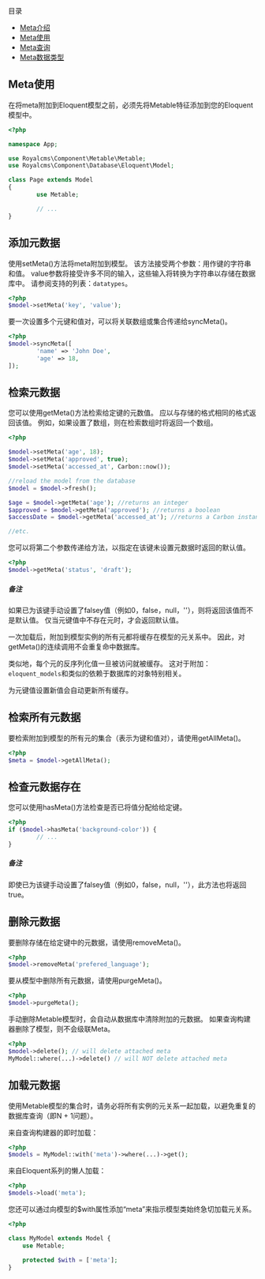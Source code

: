 目录
 
- [Meta介绍](index)
- [Meta使用](handling_meta)
- [Meta查询](querying_meta)
- [Meta数据类型](datatypes)

## Meta使用

在将meta附加到Eloquent模型之前，必须先将Metable特征添加到您的Eloquent模型中。

```php
<?php

namespace App;

use Royalcms\Component\Metable\Metable;
use Royalcms\Component\Database\Eloquent\Model;

class Page extends Model
{
        use Metable;

        // ...
}
```

## 添加元数据

使用setMeta()方法将meta附加到模型。 该方法接受两个参数：用作键的字符串和值。 value参数将接受许多不同的输入，这些输入将转换为字符串以存储在数据库中。 请参阅支持的列表：`datatypes`。

```php
<?php
$model->setMeta('key', 'value');
```

要一次设置多个元键和值对，可以将关联数组或集合传递给syncMeta()。

```php
<?php
$model->syncMeta([
        'name' => 'John Doe',
        'age' => 18,
]);
```

## 检索元数据

您可以使用getMeta()方法检索给定键的元数值。 应以与存储的格式相同的格式返回该值。 例如，如果设置了数组，则在检索数组时将返回一个数组。

```php
<?php

$model->setMeta('age', 18);
$model->setMeta('approved', true);
$model->setMeta('accessed_at', Carbon::now());

//reload the model from the database
$model = $model->fresh();

$age = $model->getMeta('age'); //returns an integer
$approved = $model->getMeta('approved'); //returns a boolean
$accessDate = $model->getMeta('accessed_at'); //returns a Carbon instance

//etc.
```

您可以将第二个参数传递给方法，以指定在该键未设置元数据时返回的默认值。

```php
<?php
$model->getMeta('status', 'draft');
```

##### 备注

如果已为该键手动设置了falsey值（例如0，false，null，''），则将返回该值而不是默认值。 仅当元键值中不存在元时，才会返回默认值。

一次加载后，附加到模型实例的所有元都将缓存在模型的元关系中。 因此，对getMeta()的连续调用不会重复命中数据库。

类似地，每个元的反序列化值一旦被访问就被缓存。 这对于附加：`eloquent_models`和类似的依赖于数据库的对象特别相关。

为元键值设置新值会自动更新所有缓存。

## 检索所有元数据

要检索附加到模型的所有元的集合（表示为键和值对），请使用getAllMeta()。

```php
<?php
$meta = $model->getAllMeta();
```

## 检查元数据存在

您可以使用hasMeta()方法检查是否已将值分配给给定键。

```php
<?php
if ($model->hasMeta('background-color')) {
        // ...
}
```

##### 备注

即使已为该键手动设置了falsey值（例如0，false，null，''），此方法也将返回true。

## 删除元数据

要删除存储在给定键中的元数据，请使用removeMeta()。

```php
<?php
$model->removeMeta('prefered_language');
```

要从模型中删除所有元数据，请使用purgeMeta()。

```php
<?php
$model->purgeMeta();
```

手动删除Metable模型时，会自动从数据库中清除附加的元数据。 如果查询构建器删除了模型，则不会级联Meta。

```php
<?php
$model->delete(); // will delete attached meta
MyModel::where(...)->delete() // will NOT delete attached meta
```

## 加载元数据

使用Metable模型的集合时，请务必将所有实例的元关系一起加载，以避免重复的数据库查询（即N + 1问题）。

来自查询构建器的即时加载：

```php
<?php
$models = MyModel::with('meta')->where(...)->get();
```

来自Eloquent系列的懒人加载：

```php
<?php
$models->load('meta');
```

您还可以通过向模型的$with属性添加“meta”来指示模型类始终急切加载元关系。

```php
<?php

class MyModel extends Model {
    use Metable;

    protected $with = ['meta'];
}
```